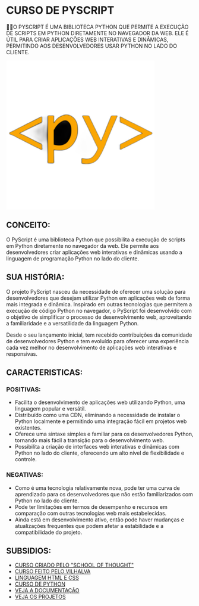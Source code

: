 # CURSO DE PYSCRIPT
👨‍⚖️O PYSCRIPT É UMA BIBLIOTECA PYTHON QUE PERMITE A EXECUÇÃO DE SCRIPTS EM PYTHON DIRETAMENTE NO NAVEGADOR DA WEB. ELE É ÚTIL PARA CRIAR APLICAÇÕES WEB INTERATIVAS E DINÂMICAS, PERMITINDO AOS DESENVOLVEDORES USAR PYTHON NO LADO DO CLIENTE. 

<img src="FOTO.png" align="center" width="400"> <br>

## CONCEITO:
O PyScript é uma biblioteca Python que possibilita a execução de scripts em Python diretamente no navegador da web. Ele permite aos desenvolvedores criar aplicações web interativas e dinâmicas usando a linguagem de programação Python no lado do cliente.

## SUA HISTÓRIA:
O projeto PyScript nasceu da necessidade de oferecer uma solução para desenvolvedores que desejam utilizar Python em aplicações web de forma mais integrada e dinâmica. Inspirado em outras tecnologias que permitem a execução de código Python no navegador, o PyScript foi desenvolvido com o objetivo de simplificar o processo de desenvolvimento web, aproveitando a familiaridade e a versatilidade da linguagem Python.

Desde o seu lançamento inicial, tem recebido contribuições da comunidade de desenvolvedores Python e tem evoluído para oferecer uma experiência cada vez melhor no desenvolvimento de aplicações web interativas e responsivas.

## CARACTERISTICAS:
### POSITIVAS:
- Facilita o desenvolvimento de aplicações web utilizando Python, uma linguagem popular e versátil.
- Distribuído como uma CDN, eliminando a necessidade de instalar o Python localmente e permitindo uma integração fácil em projetos web existentes.
- Oferece uma sintaxe simples e familiar para os desenvolvedores Python, tornando mais fácil a transição para o desenvolvimento web.
- Possibilita a criação de interfaces web interativas e dinâmicas com Python no lado do cliente, oferecendo um alto nível de flexibilidade e controle.

### NEGATIVAS:
- Como é uma tecnologia relativamente nova, pode ter uma curva de aprendizado para os desenvolvedores que não estão familiarizados com Python no lado do cliente.
- Pode ter limitações em termos de desempenho e recursos em comparação com outras tecnologias web mais estabelecidas.
- Ainda está em desenvolvimento ativo, então pode haver mudanças e atualizações frequentes que podem afetar a estabilidade e a compatibilidade do projeto.

## SUBSIDIOS:
- [CURSO CRIADO PELO "SCHOOL OF THOUGHT"](https://youtube.com/playlist?list=PLiaEveic8GhftJa6qTBJ_quU6-E36Xys1&si=3wvT3pXJ4o6PHZuR)
- [CURSO FEITO PELO VILHALVA](https://github.com/VILHALVA)
- [LINGUAGEM HTML E CSS](https://github.com/VILHALVA/CURSO-DE-HTML-E-CSS)
- [CURSO DE PYTHON](https://github.com/VILHALVA/CURSO-DE-PYTHON)
- [VEJA A DOCUMENTAÇÃO](https://pyscript.net/)
- [VEJA OS PROJETOS](https://github.com/VILHALVA?tab=repositories&q=topic:PYSCRIPT)


